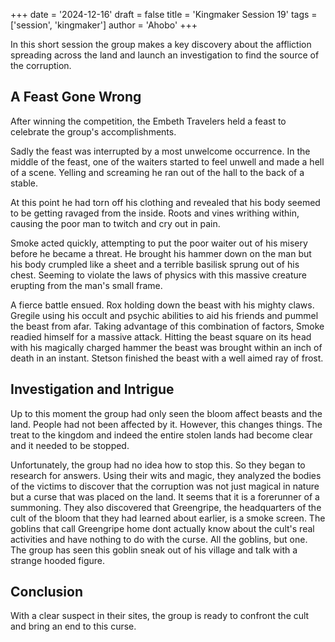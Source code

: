 +++
date = '2024-12-16'
draft = false
title = 'Kingmaker Session 19'
tags = ['session', 'kingmaker']
author = 'Ahobo'
+++

In this short session the group makes a key discovery about the affliction spreading across the land and launch an
investigation to find the source of the corruption.

## A Feast Gone Wrong

After winning the competition, the Embeth Travelers held a feast to celebrate the group's accomplishments.

Sadly the feast was interrupted by a most unwelcome occurrence. In the middle of the feast, one of the waiters started
to feel unwell and made a hell of a scene. Yelling and screaming he ran out of the hall to the back of a stable.

At this point he had torn off his clothing and revealed that his body seemed to be getting ravaged from the inside. Roots and vines
writhing within, causing the poor man to twitch and cry out in pain.

Smoke acted quickly, attempting to put the poor waiter out of his misery before he became a threat. He brought his hammer down on the
man but his body crumpled like a sheet and a terrible basilisk sprung out of his chest. Seeming to violate the laws of physics with
this massive creature erupting from the man's small frame.

A fierce battle ensued. Rox holding down the beast with his mighty claws. Gregile using his occult and psychic abilities to aid his friends and
pummel the beast from afar. Taking advantage of this combination of factors, Smoke readied himself for a massive attack. Hitting the beast square on
its head with his magically charged hammer the beast was brought within an inch of death in an instant. Stetson finished the beast with a well aimed
ray of frost.

## Investigation and Intrigue

Up to this moment the group had only seen the bloom affect beasts and the land. People had not been affected by it. However, this changes things.
The treat to the kingdom and indeed the entire stolen lands had become clear and it needed to be stopped.

Unfortunately, the group had no idea how to stop this. So they began to research for answers. Using their wits and magic, they analyzed the bodies of
the victims to discover that the corruption was not just magical in nature but a curse that was placed on the land. It seems that it is a forerunner of
a summoning. They also discovered that Greengripe, the headquarters of the cult of the bloom that they had learned about earlier, is a smoke screen. The
goblins that call Greengripe home dont actually know about the cult's real activities and have nothing to do with the curse. All the goblins, but one. The
group has seen this goblin sneak out of his village and talk with a strange hooded figure.

## Conclusion

With a clear suspect in their sites, the group is ready to confront the cult and bring an end to this curse.